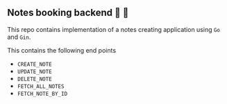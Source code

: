 ## Notes booking backend :tada: :rocket:
This repo contains implementation of a notes creating application using `Go` and `Gin`.

This contains the following end points
- `CREATE_NOTE`
- `UPDATE_NOTE`
- `DELETE_NOTE`
- `FETCH_ALL_NOTES`
- `FETCH_NOTE_BY_ID`
